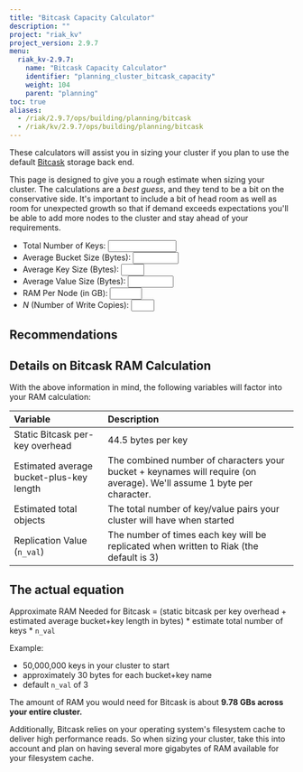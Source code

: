 ```yaml
---
title: "Bitcask Capacity Calculator"
description: ""
project: "riak_kv"
project_version: 2.9.7
menu:
  riak_kv-2.9.7:
    name: "Bitcask Capacity Calculator"
    identifier: "planning_cluster_bitcask_capacity"
    weight: 104
    parent: "planning"
toc: true
aliases:
  - /riak/2.9.7/ops/building/planning/bitcask
  - /riak/kv/2.9.7/ops/building/planning/bitcask
---
```


[plan backend bitcask]: {{<baseurl>}}riak/kv/2.9.7/setup/planning/backend/bitcask

These calculators will assist you in sizing your cluster if you plan to
use the default [Bitcask][plan backend bitcask] storage back end.

This page is designed to give you a rough estimate when sizing your
cluster.  The calculations are a _best guess_, and they tend to be a bit
on the conservative side. It's important to include a bit of head room
as well as room for unexpected growth so that if demand exceeds
expectations you'll be able to add more nodes to the cluster and stay
ahead of your requirements.

<div id="node_info" class="calc_info"></div>
<div class="calculator">
   <ul>
     <li>
       <label for="n_total_keys">Total Number of Keys:</label>
       <input id="n_total_keys"  type="text" size="12" name="n_total_keys" value="" class="calc_input">
       <span class="error_span" id="n_total_keys_error"></span>
     </li>
     <li>
       <label for="n_bucket_size">Average Bucket Size (Bytes):</label>
       <input id="n_bucket_size"type="text" size="7" name="n_bucket_size" value="" class="calc_input">
       <span class="error_span"id="n_bucket_size_error"></span>
     </li>
     <li>
       <label for="n_key_size">Average Key Size (Bytes):</label>
       <input type="text" size="2" name="n_key_size" id="n_key_size" value="" class="calc_input">
       <span class="error_span" id="n_key_size_error"></span>
     </li>
     <li>
       <label for="n_record_size">Average Value Size (Bytes):</label>
       <input id="n_record_size"type="text" size="7" name="n_record_size" value="" class="calc_input">
       <span class="error_span"id="n_record_size_error"></span>
     </li>
     <li>
       <label for="n_ram">RAM Per Node (in GB):</label>
       <input type="text" size="4" name="n_ram" id="n_ram" value="" class="calc_input">
       <span class="error_span" id="n_ram_error"></span>
     </li>
     <li>
       <label for="n_nval"><i>N</i> (Number of Write Copies):</label>
       <input type="text" size="2" name="n_nval" id="n_nval" value="" class="calc_input">
       <span class="error_span" id="n_nval_error"></span>
     </li>
</ul>
</div>

## Recommendations

<span id="recommend"></span>

## Details on Bitcask RAM Calculation

With the above information in mind, the following variables will factor
into your RAM calculation:

Variable | Description
:--------|:-----------
Static Bitcask per-key overhead | 44.5 bytes per key
Estimated average bucket-plus-key length | The combined number of characters your bucket + keynames will require (on average). We'll assume 1 byte per character.
Estimated total objects | The total number of key/value pairs your cluster will have when started
Replication Value (`n_val`) | The number of times each key will be replicated when written to Riak (the default is 3)

## The actual equation

Approximate RAM Needed for Bitcask = (static bitcask per key overhead +
estimated average bucket+key length in bytes) * estimate total number of
keys * `n_val`

Example:

* 50,000,000 keys in your cluster to start
* approximately 30 bytes for each bucket+key name
* default `n_val` of 3

The amount of RAM you would need for Bitcask is about **9.78 GBs across
your entire cluster.**

Additionally, Bitcask relies on your operating system's filesystem cache
to deliver high performance reads. So when sizing your cluster, take
this into account and plan on having several more gigabytes of RAM
available for your filesystem cache.




